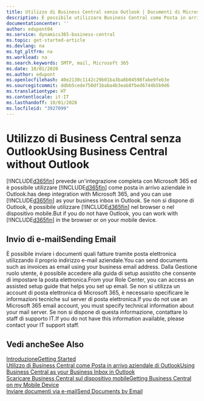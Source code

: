 ```yaml
---
title: Utilizzo di Business Central senza Outlook | Documenti di Microsoft
description: È possibile utilizzare Business Central come Posta in arrivo aziendale in Outlook perché è possibile integrarlo con Microsoft 365; tuttavia, è anche possibile non utilizzare Outlook e usare invece un browser o il dispositivo mobile.
documentationcenter: ''
author: edupont04
ms.service: dynamics365-business-central
ms.topic: get-started-article
ms.devlang: na
ms.tgt_pltfrm: na
ms.workload: na
ms.search.keywords: SMTP, mail, Microsoft 365
ms.date: 10/01/2020
ms.author: edupont
ms.openlocfilehash: 40e2130c1142c29b01ba3ba8b04598fabe9feb3e
ms.sourcegitcommit: ddbb5cede750df1baba4b3eab8fbed6744b5b9d6
ms.translationtype: HT
ms.contentlocale: it-IT
ms.lasthandoff: 10/01/2020
ms.locfileid: "3927099"
---
```

# <a name="using-business-central-without-outlook"></a><span data-ttu-id="2917a-103">Utilizzo di Business Central senza Outlook</span><span class="sxs-lookup"><span data-stu-id="2917a-103">Using Business Central without Outlook</span></span>
[!INCLUDE[d365fin](includes/d365fin_md.md)] <span data-ttu-id="2917a-104">prevede un'integrazione completa con Microsoft 365 ed è possibile utilizzare [!INCLUDE[d365fin](includes/d365fin_md.md)] come posta in arrivo aziendale in Outlook.</span><span class="sxs-lookup"><span data-stu-id="2917a-104">has deep integration with Microsoft 365, and you can use [!INCLUDE[d365fin](includes/d365fin_md.md)] as your business inbox in Outlook.</span></span> <span data-ttu-id="2917a-105">Se non si dispone di Outlook, è possibile utilizzare [!INCLUDE[d365fin](includes/d365fin_md.md)] nel browser o nel dispositivo mobile.</span><span class="sxs-lookup"><span data-stu-id="2917a-105">But if you do not have Outlook, you can work with [!INCLUDE[d365fin](includes/d365fin_md.md)] in the browser or on your mobile device.</span></span>  

## <a name="sending-email"></a><span data-ttu-id="2917a-106">Invio di e-mail</span><span class="sxs-lookup"><span data-stu-id="2917a-106">Sending Email</span></span>
<span data-ttu-id="2917a-107">È possibile inviare i documenti quali fatture tramite posta elettronica utilizzando il proprio indirizzo e-mail aziendale.</span><span class="sxs-lookup"><span data-stu-id="2917a-107">You can send documents such as invoices as email using your business email address.</span></span> <span data-ttu-id="2917a-108">Dalla Gestione ruolo utente, è possibile accedere alla guida di setup assistito che consente di impostare la posta elettronica.</span><span class="sxs-lookup"><span data-stu-id="2917a-108">From your Role Center, you can access an assisted setup guide that helps you set up email.</span></span> <span data-ttu-id="2917a-109">Se non si utilizza un account di posta elettronica di Microsoft 365, è necessario specificare le informazioni tecniche sul server di posta elettronica.</span><span class="sxs-lookup"><span data-stu-id="2917a-109">If you do not use an Microsoft 365 email account, you must specify technical information about your mail server.</span></span> <span data-ttu-id="2917a-110">Se non si dispone di questa informazione, contattare lo staff di supporto IT.</span><span class="sxs-lookup"><span data-stu-id="2917a-110">If you do not have this information available, please contact your IT support staff.</span></span>  


## <a name="see-also"></a><span data-ttu-id="2917a-111">Vedi anche</span><span class="sxs-lookup"><span data-stu-id="2917a-111">See Also</span></span>
[<span data-ttu-id="2917a-112">Introduzione</span><span class="sxs-lookup"><span data-stu-id="2917a-112">Getting Started</span></span>](product-get-started.md)  
[<span data-ttu-id="2917a-113">Utilizzo di Business Central come Posta in arrivo aziendale di Outlook</span><span class="sxs-lookup"><span data-stu-id="2917a-113">Using Business Central as your Business Inbox in Outlook</span></span>](admin-outlook.md)  
[<span data-ttu-id="2917a-114">Scaricare Business Central sul dispositivo mobile</span><span class="sxs-lookup"><span data-stu-id="2917a-114">Getting Business Central on my Mobile Device</span></span>](install-mobile-app.md)  
[<span data-ttu-id="2917a-115">Inviare documenti via e-mail</span><span class="sxs-lookup"><span data-stu-id="2917a-115">Send Documents by Email</span></span>](ui-how-send-documents-email.md)

